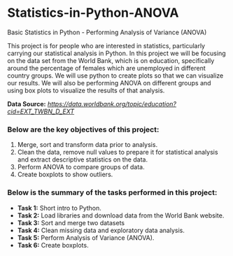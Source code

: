 # Statistics-in-Python-ANOVA
Basic Statistics in Python - Performing Analysis of Variance (ANOVA)

This project is for people who are interested in statistics, particularly carrying our statistical analysis in Python. In this project we will be focusing on the data
set from the World Bank, which is on education, specifically around the percentage of females which are unemployed in different country groups.
We will use python to create plots so that we can visualize our results. 
We will also be performing ANOVA on different groups and using box plots to visualize the results of that analysis.

__Data Source:__ *https://data.worldbank.org/topic/education?cid=EXT_TWBN_D_EXT*

### Below are the key objectives of this project:
1.	Merge, sort and transform data prior to analysis.
2.	Clean the data, remove null values to prepare it for statistical analysis and extract descriptive statistics on the data.
3.	Perform ANOVA to compare groups of data.
4.	Create boxplots to show outliers.

### Below is the summary of the tasks performed in this project:
- __Task 1:__ Short intro to Python.
- __Task 2:__ Load libraries and download data from the World Bank website.
- __Task 3:__ Sort and merge two datasets
- __Task 4:__ Clean missing data and exploratory data analysis.
- __Task 5:__ Perform Analysis of Variance (ANOVA).
- __Task 6:__ Create boxplots.
